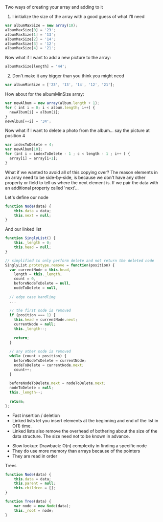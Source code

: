 Two ways of creating your array and adding to it

1) I initialize the size of the array with a good guess of what I'll need

```javascript
var albumMaxSize = new array(10); 
albumMaxSize[0] = '23';
albumMaxSize[1] = '13';
albumMaxSize[2] = '14';
albumMaxSize[3] = '12';
albumMaxSize[4] = '21';
```
Now what if I want to add a new picture to the array:
```javascript
albumMaxSize[length] = '44';
```

2) Don't make it any bigger than you think you might need

```javascript
var albumMinSize = ['23', '13', '14', '12', '21'];
```

How about for the albumMinSize array:
```javascript
var newAlbum = new array(album.length + 1);
for ( int i = 0; i < album.length; i++) {
  newAlbum[i] = album[i];
}
newAlbum[++i] = '34';
```

Now what if I want to delete a photo from the album... say the picture at position 4
```javascript
var indexToDelete = 4;
var newAlbum[10];
for (int i = indexToDelete - 1 ; c < length - 1 ; i++ ) {
  array[i] = array[i+1];
}         
```

What if we wanted to avoid all of this copying over?
The reason elements in an array need to be side-by-side, is because we don't have any other property or field to tell us where the next element is. If we pair the data with an additional property called 'next'...

Let's define our node

```javascript
function Node(data) {
    this.data = data;
    this.next = null;
}
```
And our linked list

```javascript
function SinglyList() {
    this._length = 0;
    this.head = null;
}
```

```javascript
// simplified to only perform delete and not return the deleted node
SinglyList.prototype.remove = function(position) {
  var currentNode = this.head,
    length = this._length,
    count = 0,
    beforeNodeToDelete = null,
    nodeToDelete = null,
    
  // edge case handling
  ...
 
  // the first node is removed
  if (position === 1) {
    this.head = currentNode.next;
    currentNode = null;
    this._length--;
         
    return;
  }
 
  // any other node is removed
  while (count < position) {
    beforeNodeToDelete = currentNode;
    nodeToDelete = currentNode.next;
    count++;
  }
 
  beforeNodeToDelete.next = nodeToDelete.next;
  nodeToDelete = null;
  this._length--;
 
  return;
};
```

+ Fast insertion / deletion
+ Linked lists let you insert elements at the beginning and end of the list in O(1) time. 
+ Linked lists also remove the overhead of bothering about the size of the data structure. The size need not to be known in advance.
- Slow lookup: Drawback: O(n) complexity in finding a specific node
- They do use more memory than arrays because of the pointers
- They are read in order


Trees



```javascript
function Node(data) {
    this.data = data;
    this.parent = null;
    this.children = [];
}
```

```javascript
function Tree(data) {
    var node = new Node(data);
    this._root = node;
}
```
```javascript
```
```javascript
```
```javascript
```
```javascript
```
```javascript
```
```javascript
```
```javascript
```
```javascript
```
    
